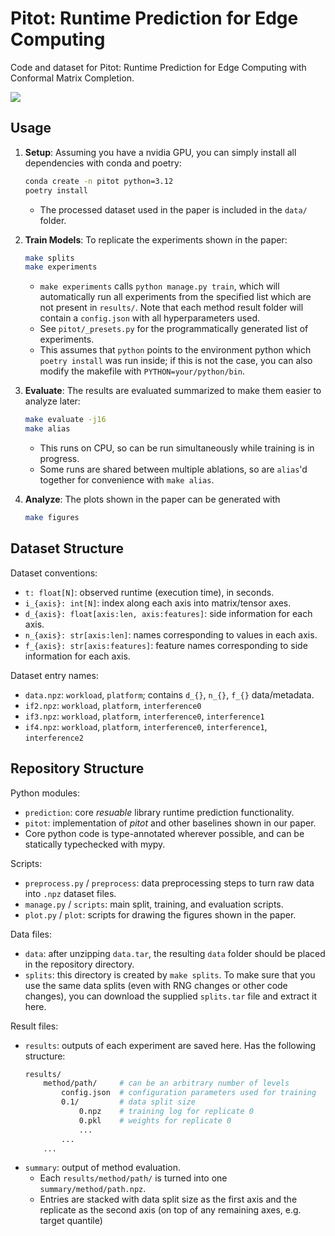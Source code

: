 # Pitot: Runtime Prediction for Edge Computing

Code and dataset for Pitot: Runtime Prediction for Edge Computing with Conformal Matrix Completion.

![](https://tianshu.io/resources/pitot.png)

## Usage

1. **Setup**: Assuming you have a nvidia GPU, you can simply install all dependencies with conda and poetry:
    ```sh
    conda create -n pitot python=3.12
    poetry install
    ```
    - The processed dataset used in the paper is included in the `data/` folder.

2. **Train Models**: To replicate the experiments shown in the paper:
    ```sh
    make splits
    make experiments
    ```
    - `make experiments` calls `python manage.py train`, which will automatically run all experiments from the specified list which are not present in `results/`. Note that each method result folder will contain a `config.json` with all hyperparameters used.
    - See `pitot/_presets.py` for the programmatically generated list of experiments.
    - This assumes that `python` points to the environment python which `poetry install` was run inside; if this is not the case, you can also modify the makefile with `PYTHON=your/python/bin`.

3. **Evaluate**: The results are evaluated summarized to make them easier to analyze later:
    ```sh
    make evaluate -j16
    make alias
    ```
    - This runs on CPU, so can be run simultaneously while training is in progress.
    - Some runs are shared between multiple ablations, so are `alias`'d together for convenience with `make alias`.

4. **Analyze**: The plots shown in the paper can be generated with
    ```sh
    make figures 
    ```

## Dataset Structure

Dataset conventions:
- `t: float[N]`: observed runtime (execution time), in seconds.
- `i_{axis}: int[N]`: index along each axis into matrix/tensor axes.
- `d_{axis}: float[axis:len, axis:features]`: side information for each axis.
- `n_{axis}: str[axis:len]`: names corresponding to values in each axis.
- `f_{axis}: str[axis:features]`: feature names corresponding to side information for each axis.

Dataset entry names:
- `data.npz`: `workload`, `platform`; contains `d_{}`, `n_{}`, `f_{}` data/metadata.
- `if2.npz`: `workload`, `platform`, `interference0`
- `if3.npz`: `workload`, `platform`, `interference0`, `interference1`
- `if4.npz`: `workload`, `platform`, `interference0`, `interference1`, `interference2`

## Repository Structure

Python modules:
- `prediction`: core *resuable* library runtime prediction functionality.
- `pitot`: implementation of *pitot* and other baselines shown in our paper.
- Core python code is type-annotated wherever possible, and can be statically typechecked with mypy.

Scripts:
- `preprocess.py` / `preprocess`: data preprocessing steps to turn raw data into `.npz` dataset files.
- `manage.py` / `scripts`: main split, training, and evaluation scripts.
- `plot.py` / `plot`: scripts for drawing the figures shown in the paper.

Data files:
- `data`: after unzipping `data.tar`, the resulting `data` folder should be placed in the repository directory.
- `splits`: this directory is created by `make splits`. To make sure that you use the same data splits (even with RNG changes or other code changes), you can download the supplied `splits.tar` file and extract it here.

Result files:
- `results`: outputs of each experiment are saved here. Has the following structure:
    ```sh
    results/
        method/path/     # can be an arbitrary number of levels
            config.json  # configuration parameters used for training
            0.1/         # data split size
                0.npz    # training log for replicate 0
                0.pkl    # weights for replicate 0
                ...
            ...
        ...
    ```
- `summary`: output of method evaluation.
    - Each `results/method/path/` is turned into one `summary/method/path.npz`.
    - Entries are stacked with data split size as the first axis and the replicate as the second axis (on top of any remaining axes, e.g. target quantile)
